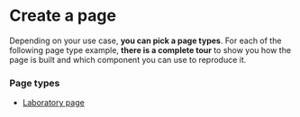 # Create a page

Depending on your use case, **you can pick a page types**. For each of the following page type example, **there is a complete tour** to show you how the page is built and which component you can use to reproduce it.

### Page types

- [Laboratory page](/#/pages/lab)
